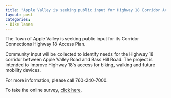 ```yaml
---
title: "Apple Valley is seeking public input for Highway 18 Corridor Access Plan"
layout: post
categories:
- Bike lanes
---
```


The Town of Apple Valley is seeking public input for its Corridor Connections Highway 18 Access Plan.

Community input will be collected to identify needs for the Highway 18 corridor between Apple Valley Road and Bass Hill Road. The project is intended to improve Highway 18's access for biking, walking and future mobility devices.

For more information, please call 760-240-7000.

To take the online survey, [click here](https://storymaps.arcgis.com/stories/eaca9134f38b4712a707a49dec80d6e6).